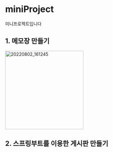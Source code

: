 # miniProject
미니프로젝트입니다

## 1. 메모장 만들기
<img width="250" alt="20220802_161245" src="https://user-images.githubusercontent.com/94501397/182314437-f6e449a5-41a3-49b1-b7e3-44d123503c5d.png">

## 2. 스프링부트를 이용한 게시판 만들기
